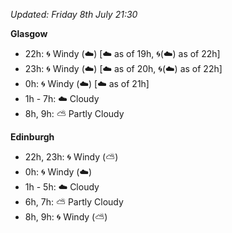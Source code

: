 *Updated: Friday 8th July 21:30*

**Glasgow**

* 22h: :cyclone: Windy (:cloud:) [:cloud: as of 19h, :cyclone:(:cloud:) as of 22h]
* 23h: :cyclone: Windy (:cloud:) [:cloud: as of 20h, :cyclone:(:cloud:) as of 22h]
* 0h: :cyclone: Windy (:cloud:) [:cloud: as of 21h]
* 1h - 7h: :cloud: Cloudy
* 8h, 9h: :partly_sunny: Partly Cloudy

**Edinburgh**

* 22h, 23h: :cyclone: Windy (:partly_sunny:)
* 0h: :cyclone: Windy (:cloud:)
* 1h - 5h: :cloud: Cloudy
* 6h, 7h: :partly_sunny: Partly Cloudy
* 8h, 9h: :cyclone: Windy (:partly_sunny:)
